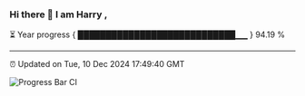 ### Hi there 👋 I am Harry , 

⏳ Year progress { ████████████████████████████▁▁ } 94.19 %

---

⏰ Updated on Tue, 10 Dec 2024 17:49:40 GMT

![Progress Bar CI](https://github.com/duykhang68/duykhang68/workflows/Progress%20Bar%20CI/badge.svg)
